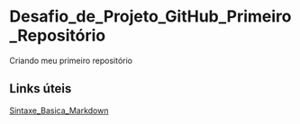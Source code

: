 # Desafio_de_Projeto_GitHub_Primeiro_Repositório
Criando meu primeiro repositório

## Links úteis
[Sintaxe_Basica_Markdown](https://www.markdownguide.org/basic-syntax/) 
